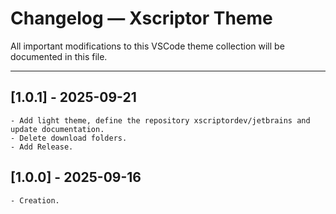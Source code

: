 # Changelog — Xscriptor Theme

All important modifications to this VSCode theme collection will be documented in this file.


---
## [1.0.1] - 2025-09-21

    - Add light theme, define the repository xscriptordev/jetbrains and update documentation.
    - Delete download folders.
    - Add Release.
    
## [1.0.0] - 2025-09-16

    - Creation.